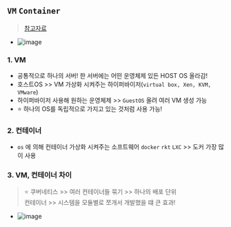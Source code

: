 ## `VM` `Container`
> [참고자료](https://daaa0555.tistory.com/464)
- ![image](https://user-images.githubusercontent.com/61215550/205229900-d4de6699-42f9-4621-8601-cb510eeddaf7.png)
### 1. VM
- 공통적으로 하나의 서버! 한 서버에는 어떤 운영체제 있든 HOST OS 올라감! 
- 호스트OS >> VM 가상화 시켜주는 하이퍼바이저(`virtual box, Xen, KVM, VMware`)
- 하이퍼바이저 사용해 원하는 운영체제 >> `GuestOS` 올려 여러 VM 생성 가능
- ⭐ 하나의 OS를 독립적으로 가지고 있는 것처럼 사용 가능!

### 2. 컨테이너
- `os` 에 의해 컨테이너 가상화 시켜주는 소프트웨어 `docker` `rkt` `LXC` >> 도커 가장 많이 사용

### 3. VM, 컨테이너 차이
> ⭐ 쿠버네티스 >> 여러 컨테이너들 묶기 >> 하나의 배포 단위 <br> 
> 컨테이너 >> 시스템을 모듈별로 쪼개서 개발했을 떄 큰 효과!
- ![image](https://user-images.githubusercontent.com/61215550/205233294-b649cf43-ca28-44ff-9055-2dd4d63071d4.png)
